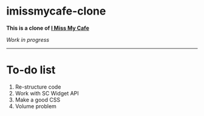 # imissmycafe-clone

**This is a clone of [I Miss My Cafe](https://imissmycafe.com/)**

*Work in progress*

---
# To-do list
1. Re-structure code
2. Work with SC Widget API
3. Make a good CSS
4. Volume problem